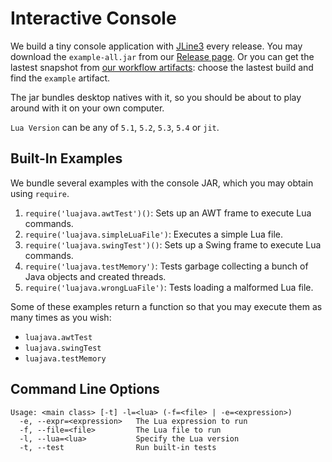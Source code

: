 # Interactive Console

We build a tiny console application with [JLine3](https://github.com/jline/jline3) every release. You may download the `example-all.jar` from our [Release page](https://github.com/gudzpoz/luajava/releases). Or you can get the lastest snapshot from [our workflow artifacts](https://github.com/gudzpoz/luajava/actions/workflows/build-natives.yml): choose the lastest build and find the `example` artifact.

The jar bundles desktop natives with it, so you should be about to play around with it on your own computer.

<ClientOnly><Asciinema :file="$withBase('/example.cast')" /></ClientOnly>

`Lua Version` can be any of `5.1`, `5.2`, `5.3`, `5.4` or `jit`.

## Built-In Examples

We bundle several examples with the console JAR, which you may obtain using `require`.

1. `require('luajava.awtTest')()`: Sets up an AWT frame to execute Lua commands.
2. `require('luajava.simpleLuaFile')`: Executes a simple Lua file.
3. `require('luajava.swingTest')()`: Sets up a Swing frame to execute Lua commands.
4. `require('luajava.testMemory')`: Tests garbage collecting a bunch of Java objects and created threads.
5. `require('luajava.wrongLuaFile')`: Tests loading a malformed Lua file.

Some of these examples return a function so that you may execute them as many times as you wish:
- `luajava.awtTest`
- `luajava.swingTest`
- `luajava.testMemory`

## Command Line Options

```
Usage: <main class> [-t] -l=<lua> (-f=<file> | -e=<expression>)
  -e, --expr=<expression>   The Lua expression to run
  -f, --file=<file>         The Lua file to run
  -l, --lua=<lua>           Specify the Lua version
  -t, --test                Run built-in tests
```

